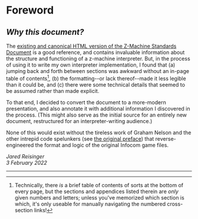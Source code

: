 # Foreword

## _Why this document?_

The [existing and canonical HTML version of the Z-Machine Standards Document](http://inform-fiction.org/zmachine/standards/z1point1) is a good reference, and contains invaluable information about the structure and functioning of a z-machine interpreter.  But, in the process of using it to write my own interpreter implementation, I found that (a) jumping back and forth between sections was awkward without an in-page table of contents[^toc], (b) the formatting--or lack thereof--made it less legible than it could be, and (c) there were some technical details that seemed to be assumed rather than made explicit.

To that end, I decided to convert the document to a more-modern presentation, and also annotate it with additional information I discovered in the process.  (This might also serve as the initial source for an entirely new document, restructured for an interpreter-writing audience.)

None of this would exist without the tireless work of Graham Nelson and the other intrepid code spelunkers (see [the original preface](./001-preface.md)) that reverse-engineered the format and logic of the original Infocom game files.

_Jared Reisinger_\
_3 February 2022_

----

[^toc]: Technically, there _is_ a brief table of contents of sorts at the bottom of every page, but the sections and appendices listed therein are _only_ given numbers and letters; unless you've memorized which section is which, it's only useable for manually navigating the numbered cross-section links!
